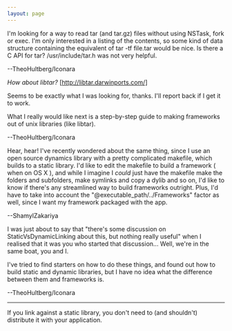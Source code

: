 ```yaml
---
layout: page
---
```


I'm looking for a way to read tar (and tar.gz) files without using NSTask, fork or exec. I'm only interested in a listing of the contents, so some kind of data structure containing the equivalent of     tar -tf file.tar would be nice. Is there a C API for tar? /usr/include/tar.h was not very helpful.

--TheoHultberg/Iconara

*How about libtar?* [http://libtar.darwinports.com/]

Seems to be exactly what I was looking for, thanks. I'll report back if I get it to work. 

What I really would like next is a step-by-step guide to making frameworks out of unix libraries (like libtar).

--TheoHultberg/Iconara

Hear, hear! I've recently wondered about the same thing, since I use an open source dynamics library with a pretty complicated makefile, which builds to a static library. I'd like to edit the makefile to build a framework ( when on OS X ), and while I imagine I *could* just have the makefile make the folders and subfolders, make symlinks and copy a dylib and so on, I'd like to know if there's any streamlined way to build frameworks outright. Plus, I'd have to take into account the "@executable_path/../Frameworks" factor as well, since I want my framework packaged with the app.

--ShamylZakariya

I was just about to say that "there's some discussion on StaticVsDynamicLinking about this, but nothing really useful" when I realised that it was you who started that discussion... Well, we're in the same boat, you and I.

I've tried to find starters on how to do these things, and found out how to build static and dynamic libraries, but I have no idea what the difference between them and frameworks is.

--TheoHultberg/Iconara

----

If you link against a static library, you don't need to (and shouldn't) distribute it with your application.
